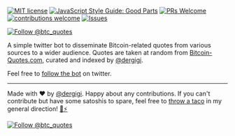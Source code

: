 [![MIT license](http://img.shields.io/badge/license-MIT-brightgreen.svg)](http://opensource.org/licenses/MIT)
[![JavaScript Style Guide: Good Parts](https://img.shields.io/badge/code%20style-goodparts-brightgreen.svg?style=flat)](https://github.com/dwyl/goodparts "JavaScript The Good Parts")
[![PRs Welcome](https://img.shields.io/badge/PRs-welcome-brightgreen.svg)](http://makeapullrequest.com)
[![contributions welcome](https://img.shields.io/badge/contributions-welcome-brightgreen.svg?style=flat)](https://github.com/dwyl/goodparts/issues)
[![Issues](http://img.shields.io/github/issues/dergigi/QuotableSatoshi.svg)](https://github.com/dergigi/QuotableSatoshi/issues)

[![Follow @btc_quotes](https://img.shields.io/twitter/follow/btc_quotes.svg?style=social&logo=twitter)](https://twitter.com/intent/follow?screen_name=btc_quotes)

A simple twitter bot to disseminate Bitcoin-related quotes from various sources to a wider audience. Quotes are taken at random from [Bitcoin-Quotes.com](https://www.bitcoin-quotes.com/), curated and indexed by [@dergigi](https://twitter.com/dergigi).

Feel free to [follow the bot](https://twitter.com/intent/follow?screen_name=btc_quotes) on twitter.

---

Made with ❤️ by [@dergigi](https://github.com/dergigi/). Happy about any contributions. If you can't contribute but have some satoshis to spare, feel free to [throw a taco](https://tippin.me/@dergigi) in my general direction! [🌮⚡️](https://tippin.me/@dergigi)

[![Follow @btc_quotes](https://img.shields.io/twitter/follow/btc_quotes.svg?style=social&logo=twitter)](https://twitter.com/intent/follow?screen_name=btc_quotes)
